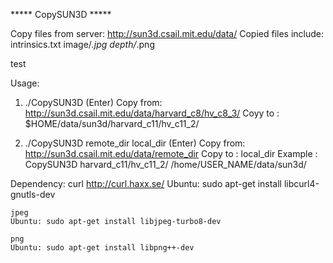 ***** CopySUN3D *****

Copy files from server:
	http://sun3d.csail.mit.edu/data/
Copied files include:
	intrinsics.txt
	image/*.jpg
	depth/*.png


test

Usage:

1) ./CopySUN3D (Enter)
	Copy from: http://sun3d.csail.mit.edu/data/harvard_c8/hv_c8_3/
	Coyy to  : $HOME/data/sun3d/harvard_c11/hv_c11_2/

2) ./CopySUN3D remote_dir local_dir (Enter)
	Copy from: http://sun3d.csail.mit.edu/data/remote_dir
	Copy to  : local_dir
	Example  : CopySUN3D harvard_c11/hv_c11_2/ /home/USER_NAME/data/sun3d/



Dependency:
	curl
	http://curl.haxx.se/
	Ubuntu: sudo apt-get install libcurl4-gnutls-dev

	jpeg
	Ubuntu: sudo apt-get install libjpeg-turbo8-dev

	png
	Ubuntu: sudo apt-get install libpng++-dev



